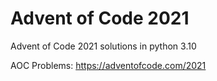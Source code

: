 # Advent of Code 2021
Advent of Code 2021 solutions in python 3.10

AOC Problems: https://adventofcode.com/2021
